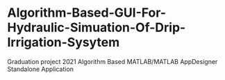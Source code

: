 # Algorithm-Based-GUI-For-Hydraulic-Simuation-Of-Drip-Irrigation-Sysytem
Graduation project 2021 Algorithm Based MATLAB/MATLAB AppDesigner Standalone Application
